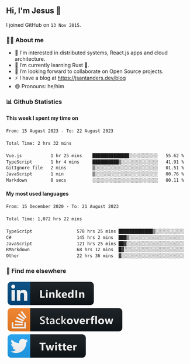 ## Hi, I'm Jesus 👋

I joined GitHub on `13 Nov 2015`.

<!-- Talking about you -->

### 👨‍💻 About me

- 👦 I'm interested in distributed systems, React.js apps and cloud architecture.
- 🌱 I’m currently learning Rust 🦀.
- 👯 I’m looking forward to collaborate on Open Source projects.
- ⚡️ I have a blog at <https://jsantanders.dev/blog>
- 😄 Pronouns: he/him

### 📊 Github Statistics

#### This week I spent my time on

<!--START_SECTION:weekly-->

```txt
From: 15 August 2023 - To: 22 August 2023

Total Time: 2 hrs 32 mins

Vue.js           1 hr 25 mins    ██████████████░░░░░░░░░░░   55.62 %
TypeScript       1 hr 4 mins     ██████████▒░░░░░░░░░░░░░░   41.91 %
GitIgnore file   2 mins          ▒░░░░░░░░░░░░░░░░░░░░░░░░   01.51 %
JavaScript       1 min           ▒░░░░░░░░░░░░░░░░░░░░░░░░   00.76 %
Markdown         0 secs          ░░░░░░░░░░░░░░░░░░░░░░░░░   00.11 %
```

<!--END_SECTION:weekly-->

#### My most used languages

<!--START_SECTION:alltime-->

```txt
From: 15 December 2020 - To: 21 August 2023

Total Time: 1,072 hrs 22 mins

TypeScript                 578 hrs 25 mins █████████████▒░░░░░░░░░░░   53.94 %
C#                         145 hrs 2 mins  ███▒░░░░░░░░░░░░░░░░░░░░░   13.53 %
JavaScript                 121 hrs 25 mins ██▓░░░░░░░░░░░░░░░░░░░░░░   11.32 %
RMarkdown                  68 hrs 12 mins  █▓░░░░░░░░░░░░░░░░░░░░░░░   06.36 %
Other                      22 hrs 36 mins  ▓░░░░░░░░░░░░░░░░░░░░░░░░   02.11 %
```

<!--END_SECTION:alltime-->

### 📢 Find me elsewhere

<p>
  <a target="_blank" href="https://linkedin.com/in/jsantanders">
    <img src="https://github.com/jsantanders/jsantanders/blob/master/img/linkedin.svg" alt="LinkedIn" style="vertical-align:top; margin:4px">
  </a>
  
  <a target="_blank" href="https://stackoverflow.com/users/7318331/jesus-santander">
    <img src="https://github.com/jsantanders/jsantanders/blob/master/img/stackoverflow.svg" alt="StackOverflow" style="vertical-align:top; margin:4px">
  </a>
  
  <a target="_blank" href="http://twitter.com/jsantanders">
    <img src="https://github.com/jsantanders/jsantanders/blob/master/img/twitter.svg" alt="Twitter" style="vertical-align:top; margin:4px">
  </a>
</p>
